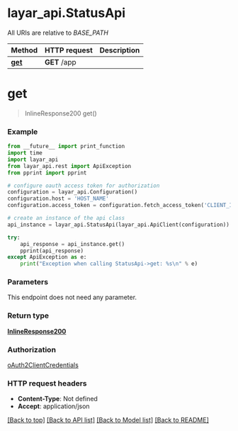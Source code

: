 # layar_api.StatusApi

All URIs are relative to *BASE_PATH*

Method | HTTP request | Description
------------- | ------------- | -------------
[**get**](StatusApi.md#get) | **GET** /app | 

# **get**
> InlineResponse200 get()



### Example
```python
from __future__ import print_function
import time
import layar_api
from layar_api.rest import ApiException
from pprint import pprint

# configure oauth access token for authorization
configuration = layar_api.Configuration()
configuration.host = 'HOST_NAME'
configuration.access_token = configuration.fetch_access_token('CLIENT_ID', 'CLIENT_SECRET')

# create an instance of the api class
api_instance = layar_api.StatusApi(layar_api.ApiClient(configuration))

try:
    api_response = api_instance.get()
    pprint(api_response)
except ApiException as e:
    print("Exception when calling StatusApi->get: %s\n" % e)
```

### Parameters
This endpoint does not need any parameter.

### Return type

[**InlineResponse200**](InlineResponse200.md)

### Authorization

[oAuth2ClientCredentials](../README.md#oAuth2ClientCredentials)

### HTTP request headers

 - **Content-Type**: Not defined
 - **Accept**: application/json

[[Back to top]](#) [[Back to API list]](../README.md#documentation-for-api-endpoints) [[Back to Model list]](../README.md#documentation-for-models) [[Back to README]](../README.md)


